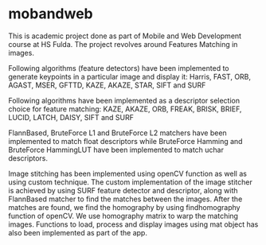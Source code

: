 # mobandweb
This is academic project done as part of Mobile and Web Development course at HS Fulda. The project revolves around 
Features Matching in images.

Following algorithms (feature detectors) have been implemented to generate keypoints in a particular image and display it: 
Harris, FAST, ORB, AGAST, MSER, GFTTD, KAZE, AKAZE, STAR, SIFT and SURF

Following algorithms have been implemented as a descriptor selection choice for feature matching: 
KAZE, AKAZE, ORB, FREAK, BRISK, BRIEF, LUCID, LATCH, DAISY, SIFT and SURF

FlannBased, BruteForce L1 and BruteForce L2 matchers have been implemented to match float descriptors 
while BruteForce Hamming and BruteForce HammingLUT have been implemented to match uchar descriptors.

Image stitching has been implemented using openCV function as well as using custom technique. 
The custom implementation of the image stitcher is achieved by using SURF feature detector and descriptor, 
along with FlannBased matcher to find the matches between the images. After the matches are found, we find the homography 
by using findhomography function of openCV. We use homography matrix to warp the matching images. 
Functions to load, process and display images using mat object has also been implemented as part of the app.
